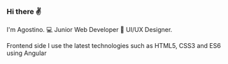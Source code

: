 ### Hi there ✌

I'm Agostino.
💻 Junior Web Developer
🎨 UI/UX Designer.

Frontend side I use the latest technologies such as HTML5, CSS3 and ES6 using Angular



<!--
**Agostinodn/Agostinodn** is a ✨ _special_ ✨ repository because its `README.md` (this file) appears on your GitHub profile.

Here are some ideas to get you started:

- 🔭 I’m currently working on ...
- 🌱 I’m currently learning ...
- 👯 I’m looking to collaborate on ...
- 🤔 I’m looking for help with ...
- 💬 Ask me about ...
- 📫 How to reach me: ...
- 😄 Pronouns: ...
- ⚡ Fun fact: ...
-->
